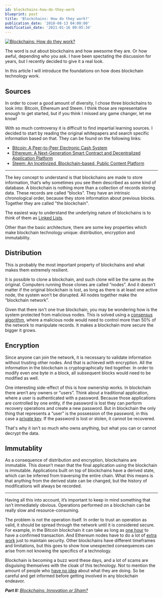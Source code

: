 ```yaml
---
id: blockchains-how-do-they-work
blueprint: post
title: 'Blockchains: How do they work?'
publication_date: '2018-08-13 04:00:00'
modification_date: '2021-01-16 09:05:34'
---
```


[![Blockchains: How do they work?](/img/blog/Blockchains-1.jpg)](https://unsplash.com/photos/_QoAuZGAoPY 'Cityscape and interchange photo by Denys Nevozhai on Unsplash.com')

The word is out about blockchains and how awesome they are. Or how awful, depending who you ask. I have been spectating the discussion for years, but I recently decided to give it a real look.

In this article I will introduce the foundations on how does blockchain technology work.

## Sources

In order to cover a good amount of diversity, I chose three blockchains to look into: Bitcoin, Ethereum and Steem. I think those are representative enough to get started, but if you think I missed any game changer, let me know!

With so much controversy it is difficult to find impartial learning sources. I decided to start by reading the original whitepapers and search specific information based on that. They can be found on the following links:

- [Bitcoin: A Peer-to-Peer Electronic Cash System](https://bitcoin.org/bitcoin.pdf 'Bitcoin original whitepaper')
- [Ethereum: A Next-Generation Smart Contract and Decentralized Application Platform](https://ethereum.org/en/whitepaper/ 'Ethereum original whitepaper')
- [Steem: An Incetivized, Blockchain-based, Public Content Platform](https://steem.io/SteemWhitePaper.pdf 'Steem original whitepaper')

---

The key concept to understand is that blockchains are made to store information, that’s why sometimes you see them described as some kind of database. A blockchain is nothing more than a collection of records storing data. These records are called “blocks”. They have an intrinsic chronological order, because they store information about previous blocks. Together they are called "the blockchain".

The easiest way to understand the underlying nature of blockchains is to think of them as [Linked Lists](https://en.wikipedia.org/wiki/Linked_list).

Other than the basic architecture, there are some key properties which make blockchain technology unique: distribution, encryption and immutability.

## Distribution

This is probably the most important property of blockchains and what makes them extremely resilient.

It is possible to clone a blockchain, and such clone will be the same as the original. Computers running those clones are called “nodes”. And it doesn’t matter if the original blockchain is lost, as long as there is at least one active node, the system won’t be disrupted. All nodes together make the “blockchain network”.

Given that there isn't one true blockchain, you may be wondering how is the system protected from malicious nodes. This is solved using a [consensus algorithm](https://en.wikipedia.org/wiki/Consensus_%28computer_science%29), where a malicious node would need to control more than 50% of the network to manipulate records. It makes a blockchain more secure the bigger it grows.

## Encryption

Since anyone can join the network, it is necessary to validate information without trusting other nodes. And that is achieved with encryption. All the information in the blockchain is cryptographically tied together. In order to modify even one byte in a block, all subsequent blocks would need to be modified as well.

One interesting side-effect of this is how ownership works. In blockchain there aren’t any owners or “users”. Think about a traditional application, where a user is authenticated with a password. Because those applications are controlled by one entity, if the password is lost they can perform recovery operations and create a new password. But in blockchain the only thing that represents a “user” is the possession of the password, in this case a [private key](https://en.wikipedia.org/wiki/Public-key_cryptography). If the password is lost or stolen, it cannot be recovered.

That's why it isn't so much who owns anything, but what you can or cannot decrypt the data.

## Immutablity

As a consequence of distribution and encryption, blockchains are immutable. This doesn’t mean that the final application using the blockchain is immutable. Applications built on top of blockchains have a derived state, which can be inferred from traversing the entire chain. What this means is that anything from the derived state can be changed, but the history of modifications will always be recorded.

---

Having all this into account, it’s important to keep in mind something that isn’t immediately obvious. Operations performed on a blockchain can be really slow and resource-consuming.

The problem is not the operation itself. In order to trust an operation as valid, it should be spread through the network until it is considered secure. For example, in the Bitcoin blockchain it can take as long as [one hour](https://en.bitcoin.it/wiki/Confirmation) to have a confirmed transaction. And Ethereum nodes have to do a lot of [extra work](https://ethereum.stackexchange.com/questions/357/does-every-node-execute-the-contract-code-for-each-transaction) just to maintain security. Other blockchains have different timeframes and limitations, but this goes to show how unexpected consequences can arise from not knowing the specifics of a technology.

Blockchain is becoming a buzz word these days, and a lot of scams are disguising themselves with the cloak of this technology. Not to mention the amount of people who [have no idea](https://www.theguardian.com/technology/2017/nov/08/cryptocurrency-300m-dollars-stolen-bug-ether) about what they are doing. So be careful and get informed before getting involved in any blockchain endeavor.

_**Part II:** [Blockchains: Innovation or Sham?](https://noeldemartin.com/blog/blockchains-innovation-or-sham-)_
